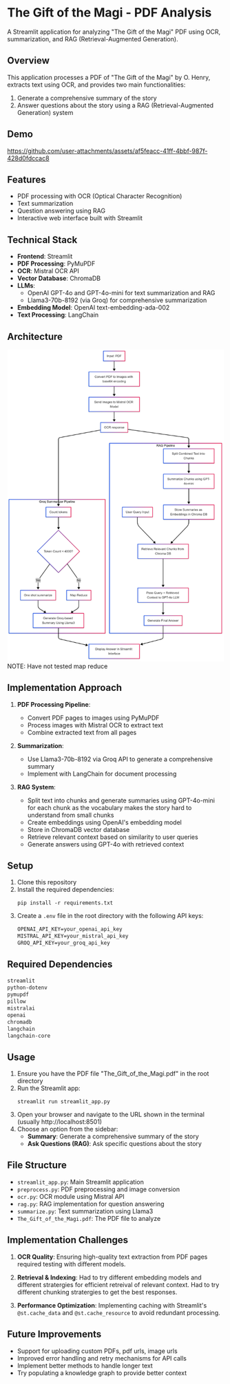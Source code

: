 # The Gift of the Magi - PDF Analysis

A Streamlit application for analyzing "The Gift of the Magi" PDF using OCR, summarization, and RAG (Retrieval-Augmented Generation).

## Overview

This application processes a PDF of "The Gift of the Magi" by O. Henry, extracts text using OCR, and provides two main functionalities:
1. Generate a comprehensive summary of the story
2. Answer questions about the story using a RAG (Retrieval-Augmented Generation) system

## Demo

https://github.com/user-attachments/assets/af5feacc-41ff-4bbf-987f-428d0fdccac8

## Features

- PDF processing with OCR (Optical Character Recognition)
- Text summarization
- Question answering using RAG
- Interactive web interface built with Streamlit

## Technical Stack

- **Frontend**: Streamlit
- **PDF Processing**: PyMuPDF
- **OCR**: Mistral OCR API
- **Vector Database**: ChromaDB
- **LLMs**:
  - OpenAI GPT-4o and GPT-4o-mini for text summarization and RAG
  - Llama3-70b-8192 (via Groq) for comprehensive summarization
- **Embedding Model**: OpenAI text-embedding-ada-002
- **Text Processing**: LangChain

## Architecture

![Implementation Architecture](assets/solvus_architecture.png)
NOTE: Have not tested map reduce

## Implementation Approach

1. **PDF Processing Pipeline**:
   - Convert PDF pages to images using PyMuPDF
   - Process images with Mistral OCR to extract text
   - Combine extracted text from all pages

2. **Summarization**:
   - Use Llama3-70b-8192 via Groq API to generate a comprehensive summary
   - Implement with LangChain for document processing

3. **RAG System**:
   - Split text into chunks and generate summaries using GPT-4o-mini for each chunk as the vocabulary makes the story hard to understand from small chunks
   - Create embeddings using OpenAI's embedding model
   - Store in ChromaDB vector database
   - Retrieve relevant context based on similarity to user queries
   - Generate answers using GPT-4o with retrieved context

## Setup

1. Clone this repository
2. Install the required dependencies:
   ```
   pip install -r requirements.txt
   ```
3. Create a `.env` file in the root directory with the following API keys:
   ```
   OPENAI_API_KEY=your_openai_api_key
   MISTRAL_API_KEY=your_mistral_api_key
   GROQ_API_KEY=your_groq_api_key
   ```

## Required Dependencies

```
streamlit
python-dotenv
pymupdf
pillow
mistralai
openai
chromadb
langchain
langchain-core
```

## Usage

1. Ensure you have the PDF file "The_Gift_of_the_Magi.pdf" in the root directory
2. Run the Streamlit app:
   ```
   streamlit run streamlit_app.py
   ```
3. Open your browser and navigate to the URL shown in the terminal (usually http://localhost:8501)
4. Choose an option from the sidebar:
   - **Summary**: Generate a comprehensive summary of the story
   - **Ask Questions (RAG)**: Ask specific questions about the story

## File Structure

- `streamlit_app.py`: Main Streamlit application
- `preprocess.py`: PDF preprocessing and image conversion
- `ocr.py`: OCR module using Mistral API
- `rag.py`: RAG implementation for question answering
- `summarize.py`: Text summarization using Llama3
- `The_Gift_of_the_Magi.pdf`: The PDF file to analyze

## Implementation Challenges

1. **OCR Quality**: Ensuring high-quality text extraction from PDF pages required testing with different models.

2. **Retrieval & Indexing**: Had to try different embedding models and different stratergies for efficient retreival of relevant context. Had to try different chunking stratergies to get the best responses.

3. **Performance Optimization**: Implementing caching with Streamlit's `@st.cache_data` and `@st.cache_resource` to avoid redundant processing.

## Future Improvements

- Support for uploading custom PDFs, pdf urls, image urls
- Improved error handling and retry mechanisms for API calls
- Implement better methods to handle longer text
- Try populating a knowledge graph to provide better context
